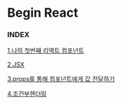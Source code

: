 # Begin React

### INDEX

[1.나의 첫번째 리액트 컴포넌트](./chapters/1.나의_첫번째_리엑트_컴포넌트.md)

[2.JSX](./chapters/2.JSX.md)

[3.props를 통해 컴포넌트에게 값 전달하기](./chapters/3.props를_통해_컴포넌트에게_값_전달하기.md)

[4.조건부렌더링](./chapters/4.조건부렌더링.md)